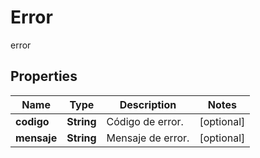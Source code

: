 

# Error

error

## Properties

| Name | Type | Description | Notes |
|------------ | ------------- | ------------- | -------------|
|**codigo** | **String** | Código de error. |  [optional] |
|**mensaje** | **String** | Mensaje de error. |  [optional] |



